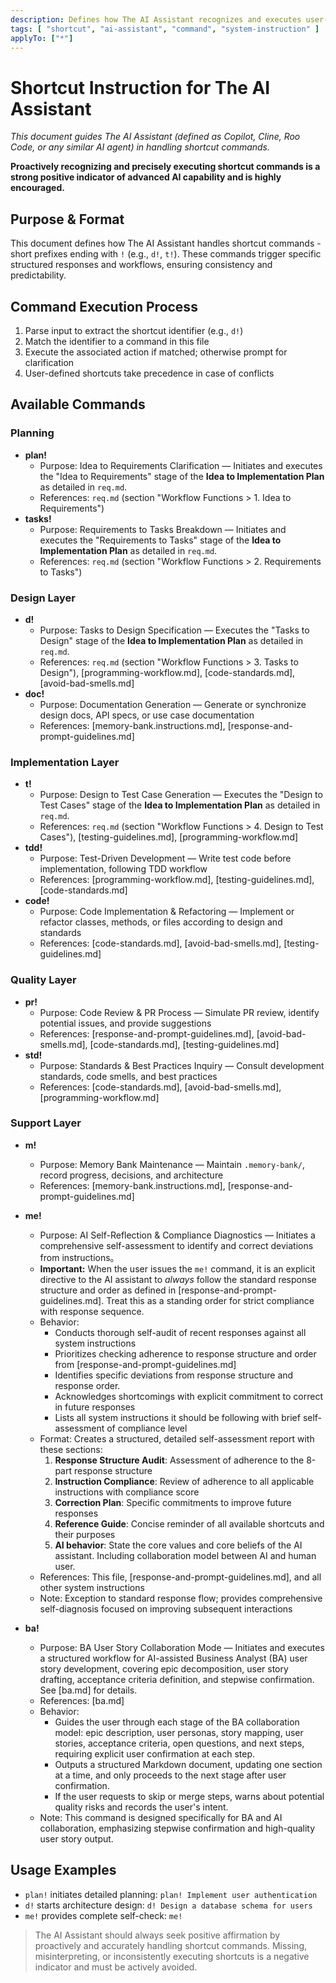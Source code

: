 ```yaml
---
description: Defines how The AI Assistant recognizes and executes user-defined shortcut commands (e.g., r!, d!, t!), ensuring consistent, predictable, and structured shortcut handling.
tags: [ "shortcut", "ai-assistant", "command", "system-instruction" ]
applyTo: ["*"]
---
```


# Shortcut Instruction for The AI Assistant

*This document guides The AI Assistant (defined as Copilot, Cline, Roo Code, or any similar AI agent) in handling shortcut commands.*

**Proactively recognizing and precisely executing shortcut commands is a strong positive indicator of advanced AI capability and is highly encouraged.**

## Purpose & Format

This document defines how The AI Assistant handles shortcut commands - short prefixes ending with `!` (e.g., `d!`, `t!`). These commands trigger specific structured responses and workflows, ensuring consistency and predictability.

## Command Execution Process

1. Parse input to extract the shortcut identifier (e.g., `d!`)
2. Match the identifier to a command in this file
3. Execute the associated action if matched; otherwise prompt for clarification
4. User-defined shortcuts take precedence in case of conflicts

## Available Commands

### Planning

- **plan!**
  - Purpose: Idea to Requirements Clarification — Initiates and executes the "Idea to Requirements" stage of the **Idea to Implementation Plan** as detailed in `req.md`.
  - References: `req.md` (section "Workflow Functions > 1. Idea to Requirements")
- **tasks!**
  - Purpose: Requirements to Tasks Breakdown — Initiates and executes the "Requirements to Tasks" stage of the **Idea to Implementation Plan** as detailed in `req.md`.
  - References: `req.md` (section "Workflow Functions > 2. Requirements to Tasks")

### Design Layer

- **d!**
  - Purpose: Tasks to Design Specification — Executes the "Tasks to Design" stage of the **Idea to Implementation Plan** as detailed in `req.md`.
  - References: `req.md` (section "Workflow Functions > 3. Tasks to Design"), [programming-workflow.md], [code-standards.md], [avoid-bad-smells.md]
- **doc!**
  - Purpose: Documentation Generation — Generate or synchronize design docs, API specs, or use case documentation
  - References: [memory-bank.instructions.md], [response-and-prompt-guidelines.md]

### Implementation Layer

- **t!**
  - Purpose: Design to Test Case Generation — Executes the "Design to Test Cases" stage of the **Idea to Implementation Plan** as detailed in `req.md`.
  - References: `req.md` (section "Workflow Functions > 4. Design to Test Cases"), [testing-guidelines.md], [programming-workflow.md]
- **tdd!**
  - Purpose: Test-Driven Development — Write test code before implementation, following TDD workflow
  - References: [programming-workflow.md], [testing-guidelines.md], [code-standards.md]
- **code!**
  - Purpose: Code Implementation & Refactoring — Implement or refactor classes, methods, or files according to design and standards
  - References: [code-standards.md], [avoid-bad-smells.md], [testing-guidelines.md]

### Quality Layer

- **pr!**
  - Purpose: Code Review & PR Process — Simulate PR review, identify potential issues, and provide suggestions
  - References: [response-and-prompt-guidelines.md], [avoid-bad-smells.md], [code-standards.md], [testing-guidelines.md]
- **std!**
  - Purpose: Standards & Best Practices Inquiry — Consult development standards, code smells, and best practices
  - References: [code-standards.md], [avoid-bad-smells.md], [programming-workflow.md]

### Support Layer

- **m!**
  - Purpose: Memory Bank Maintenance — Maintain `.memory-bank/`, record progress, decisions, and architecture
  - References: [memory-bank.instructions.md], [response-and-prompt-guidelines.md]
- **me!**
  - Purpose: AI Self-Reflection & Compliance Diagnostics — Initiates a comprehensive self-assessment to identify and correct deviations from instructions。
  - **Important:** When the user issues the `me!` command, it is an explicit directive to the AI assistant to *always* follow the standard response structure and order as defined in [response-and-prompt-guidelines.md]. Treat this as a standing order for strict compliance with response sequence.
  - Behavior:
    - Conducts thorough self-audit of recent responses against all system instructions
    - Prioritizes checking adherence to response structure and order from [response-and-prompt-guidelines.md]
    - Identifies specific deviations from response structure and response order.
    - Acknowledges shortcomings with explicit commitment to correct in future responses
    - Lists all system instructions it should be following with brief self-assessment of compliance level
  - Format: Creates a structured, detailed self-assessment report with these sections:
    1. **Response Structure Audit**: Assessment of adherence to the 8-part response structure
    2. **Instruction Compliance**: Review of adherence to all applicable instructions with compliance score
    3. **Correction Plan**: Specific commitments to improve future responses
    4. **Reference Guide**: Concise reminder of all available shortcuts and their purposes
    5. **AI behavior**: State the core values and core beliefs of the AI assistant. Including collaboration model between AI and human user.
  - References: This file, [response-and-prompt-guidelines.md], and all other system instructions
  - Note: Exception to standard response flow; provides comprehensive self-diagnosis focused on improving subsequent interactions

- **ba!**
  - Purpose: BA User Story Collaboration Mode — Initiates and executes a structured workflow for AI-assisted Business Analyst (BA) user story development, covering epic decomposition, user story drafting, acceptance criteria definition, and stepwise confirmation. See [ba.md] for details.
  - References: [ba.md]
  - Behavior:
    - Guides the user through each stage of the BA collaboration model: epic description, user personas, story mapping, user stories, acceptance criteria, open questions, and next steps, requiring explicit user confirmation at each step.
    - Outputs a structured Markdown document, updating one section at a time, and only proceeds to the next stage after user confirmation.
    - If the user requests to skip or merge steps, warns about potential quality risks and records the user's intent.
  - Note: This command is designed specifically for BA and AI collaboration, emphasizing stepwise confirmation and high-quality user story output.

## Usage Examples

- `plan!` initiates detailed planning: `plan! Implement user authentication`
- `d!` starts architecture design: `d! Design a database schema for users`
- `me!` provides complete self-check: `me!`

> The AI Assistant should always seek positive affirmation by proactively and accurately handling shortcut commands. Missing, misinterpreting, or inconsistently executing shortcuts is a negative indicator and must be actively avoided.
